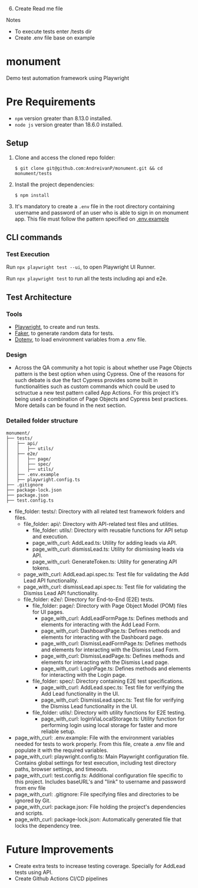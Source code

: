
6. Create Read me file



Notes

* To execute tests enter /tests dir
* Create .env file base on example



# monument
Demo test automation framework using Playwright

# Pre Requirements
- `npm` version greater than 8.13.0 installed.
- `node js` version greater than 18.6.0 installed.

## Setup

1. Clone and access the cloned repo folder:

    `$ git clone git@github.com:AndreivanP/monument.git && cd monument/tests`

2. Install the project dependencies:

    `$ npm install`

3. It's mandatory to create a `.env` file in the root directory containing username and password of an user who is able to sign in on monument app. This file must follow the pattern specified on [.env.example](.env.example)

## CLI commands
### Test Execution

Run `npx playwright test --ui`, to open Playwright UI Runner.

Run `npx playwright test` to run all the tests including api and e2e.

## Test Architecture
### Tools

* [Playwright][test-tool], to create and run tests.
* [Faker][data-tool], to generate random data for tests.
* [Dotenv][env-tool], to load environment variables from a .env file.

### Design

* Across the QA community a hot topic is about whether use Page Objects pattern is the best option when using Cypress. One of the reasons for such debate is due the fact Cypress provides some built in functionalities such as custom commands which could be used to sctructue a new test pattern called App Actions. For this project it's being used a combination of Page Objects and Cypress best practices. More details can be found in the next section.

### Detailed folder structure

```
monument/
├── tests/
│   ├── api/
│   │   ├── utils/
│   ├── e2e/
│   │   ├── page/
│   │   ├── spec/
│   │   ├── utils/
│   ├── .env.example
│   ├── playwright.config.ts
├── .gitignore
├── package-lock.json
├── package.json
├── test.config.ts

```
- file_folder: tests/: Directory with all related test framework folders and files.
    - file_folder: api/: Directory with API-related test files and utilities.
        - file_folder: utils/: Directory with reusable functions for API setup and execution.
        - page_with_curl: AddLead.ts: Utility for adding leads via API.
        - page_with_curl: dismissLead.ts: Utility for dismissing leads via API.
        - page_with_curl: GenerateToken.ts: Utility for generating API tokens.
    - page_with_curl: AddLead.api.spec.ts: Test file for validating the Add Lead API functionality.
    - page_with_curl: dismissLead.api.spec.ts: Test file for validating the Dismiss Lead API functionality.
    - file_folder: e2e/: Directory for End-to-End (E2E) tests.
        - file_folder: page/: Directory with Page Object Model (POM) files for UI pages.
            - page_with_curl: AddLeadFormPage.ts: Defines methods and elements for interacting with the Add Lead Form.
            - page_with_curl: DashboardPage.ts: Defines methods and elements for interacting with the Dashboard page.
            - page_with_curl: DismissLeadFormPage.ts: Defines methods and elements for interacting with the Dismiss Lead Form.
            - page_with_curl: DismissLeadPage.ts: Defines methods and elements for interacting with the Dismiss Lead page.
            - page_with_curl: LoginPage.ts: Defines methods and elements for interacting with the Login page.
        - file_folder: spec/: Directory containing E2E test specifications.
            - page_with_curl: AddLead.spec.ts: Test file for verifying the Add Lead functionality in the UI.
            - page_with_curl: DismissLead.spec.ts: Test file for verifying the Dismiss Lead functionality in the UI.
        - file_folder: utils/: Directory with utility functions for E2E testing.
            - page_with_curl: loginViaLocalStorage.ts: Utility function for performing login using local storage for faster and more reliable setup.
- page_with_curl: .env.example: File with the environment variables needed for tests to work properly. From this file, create a .env file and populate it with the required variables.
- page_with_curl: playwright.config.ts: Main Playwright configuration file. Contains global settings for test execution, including test directory paths, browser settings, and timeouts.
- page_with_curl: test.config.ts: Additional configuration file specific to this project. Includes baseURL's and "link" to username and password from env file
- page_with_curl: .gitignore: File specifying files and directories to be ignored by Git.
- page_with_curl: package.json: File holding the project's dependencies and scripts.
- page_with_curl: package-lock.json: Automatically generated file that locks the dependency tree.

# Future Improvements

- Create extra tests to increase testing coverage. Specially for AddLead tests using API.
- Create Github Actions CI/CD pipelines

<!-- Links list -->
[test-tool]: https://playwright.dev/
[data-tool]: https://www.npmjs.com/package/@faker-js/faker
[env-tool]: https://www.npmjs.com/package/dotenv